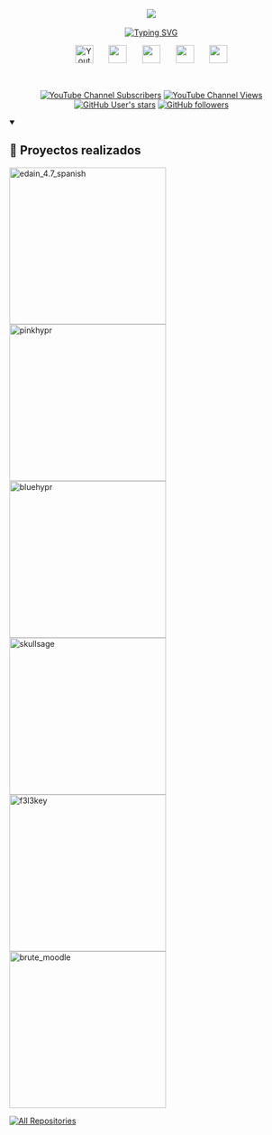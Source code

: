 <p align="center">
  <a href=""><img src="https://i.postimg.cc/J7KQ4SR1/Marc-Ma-1.png"></a><br><br>
  <a href="https://git.io/typing-svg"><img src="https://readme-typing-svg.demolab.com?font=Caveat&weight=700&size=32&pause=1000&color=4B4B4B&center=true&vCenter=true&width=550&lines=Estudiante+en+Administraci%C3%B3n+de+sistemas;Autodidacta;Amante+de+la+Ciberseguridad" alt="Typing SVG" /></a>
</p>

<p align="center">
  <a href="https://www.youtube.com/@f3l3p1n0"><img width="32px" alt="Youtube" title="Youtube" src="https://i.postimg.cc/YSY6KCrS/youtube.png"/></a>
  &#8287;&#8287;&#8287;&#8287;&#8287;
  <a href="https://www.instagram.com/_marcml/?igshid=Mzc1MmZhNjY%3D"><img width="32px" src="https://i.postimg.cc/MGFh4tGw/instagram.png"/></a>
  &#8287;&#8287;&#8287;&#8287;&#8287;
  <a href="https://www.linkedin.com/in/marc-mañé-lobato/"><img width="32px" src="https://i.postimg.cc/JhHLRSv0/linkedin-2.png"></a>
  &#8287;&#8287;&#8287;&#8287;&#8287;
  <a href="https://f3l3p1n0.github.io"><img width="32px" src="https://i.postimg.cc/bwgX0kSx/internet.png"/></a>
  &#8287;&#8287;&#8287;&#8287;&#8287;
  <a href="https://www.buymeacoffee.com/f3l3p1n07"><img width="32px" src="https://i.postimg.cc/wjQQCNY6/coffee.png"/></a>
</p>

<br/>

<p align="center">
  <a href="https://www.youtube.com/@f3l3p1n0?sub_confirmation=1">
    <img alt="YouTube Channel Subscribers" src="https://img.shields.io/youtube/channel/subscribers/UC3KiJ4mruD6Nt9_e0sdmCcw?color=cyan&logo=Youtube&logoColor=red&style=for-the-badge"></a>
  <a href="https://www.youtube.com/@f3l3p1n0">
    <img alt="YouTube Channel Views" src="https://img.shields.io/youtube/channel/views/UC3KiJ4mruD6Nt9_e0sdmCcw?color=cyan&logo=youtube&logoColor=red&style=for-the-badge"></a> 
  <a href="https://github.com/f3l3p1n0?tab=repositories&sort=stargazers">
    <img alt="GitHub User's stars" src="https://img.shields.io/github/stars/f3l3p1n0?logo=github&style=for-the-badge"></a>
  <a href="https://github.com/f3l3p1n0?tab=followers">
    <img alt="GitHub followers" src="https://img.shields.io/github/followers/f3l3p1n0?label=Follow%20Me&logo=github&style=for-the-badge"></a>
</p>

<details open> 
  <summary><h2>📕 Proyectos realizados</h2></summary>
  <p align="left">
    <a href="https://github.com/f3l3p1n0/edain_4.7_spanish"><img width="278" src="https://github-readme-stats.vercel.app/api/pin/?username=f3l3p1n0&repo=edain_4.7_spanish&theme=react&bg_color=404040&title_color=00FFFF&hide_border=true&icon_color=F8D866&show_icons=false&show_description=false" alt="edain_4.7_spanish"></a>
    <a href="https://github.com/f3l3p1n0/pinkhypr"><img width="278" src="https://github-readme-stats.vercel.app/api/pin/?username=f3l3p1n0&repo=pinkhypr&theme=react&bg_color=404040&title_color=00FFFF&hide_border=true&icon_color=F8D866&show_icons=false&show_description=false" alt="pinkhypr"></a>
    <a href="https://github.com/f3l3p1n0/bluehypr"><img width="278" src="https://github-readme-stats.vercel.app/api/pin/?username=f3l3p1n0&repo=bluehypr&theme=react&bg_color=404040&title_color=00FFFF&hide_border=true&icon_color=F8D866&show_icons=false&show_description=false" alt="bluehypr"></a>
    <a href="https://github.com/f3l3p1n0/skullsage"><img width="278" src="https://github-readme-stats.vercel.app/api/pin/?username=f3l3p1n0&repo=skullsage&theme=react&bg_color=404040&title_color=00FFFF&hide_border=true&icon_color=F8D866&show_icons=false&show_description=false" alt="skullsage"></a>
    <a href="https://github.com/f3l3p1n0/f3l3key"><img width="278" src="https://github-readme-stats.vercel.app/api/pin/?username=f3l3p1n0&repo=f3l3key&theme=react&bg_color=404040&title_color=00FFFF&hide_border=true&icon_color=F8D866&show_icons=false&show_description=false" alt="f3l3key"></a>
    <a href="https://github.com/f3l3p1n0/brute_moodle"><img width="278" src="https://github-readme-stats.vercel.app/api/pin/?username=f3l3p1n0&repo=brute_moodle&theme=react&bg_color=404040&title_color=00FFFF&hide_border=true&icon_color=F8D866&show_icons=false&show_description=false" alt="brute_moodle"></a>
  </p>

  <p align="left">
    <a href="https://github.com/f3l3p1n0?tab=repositories"><img alt="All Repositories" title="All Repositories" src="https://custom-icon-badges.demolab.com/badge/-Click%20Aquí%20Para%20Ver%20Todos%20Mis%20Repos-00FFFF?style=for-the-badge&logoColor=white&logo=repo"/></a>
  </p>
</details>

